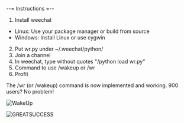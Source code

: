 --= Instructions =--


1. Install weechat
  * Linux: Use your package manager or build from source
  * Windows: Install Linux or use cygwin
2. Put wr.py under ~/.weechat/python/
3. Join a channel
4. In weechat, type without quotes "/python load wr.py"
5. Command to use /wakeup or /wr
6. Profit

The /wr (or /wakeup) command is now implemented and working. 900 users? No problem!

![WakeUp](http://i.imagebanana.com/img/xc33lbua/weechat0.3.8_090.png)


![GREATSUCCESS](http://ompldr.org/vZ20zOA)
